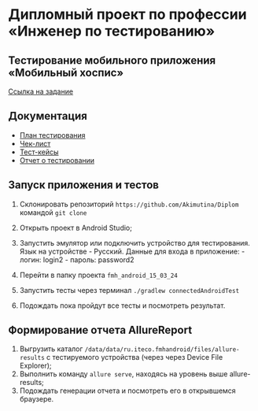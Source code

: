 # **Дипломный проект по профессии «Инженер по тестированию»**

## Тестирование мобильного приложения «Мобильный хоспис»

[Ссылка на задание](https://github.com/netology-code/qamid-diplom)

## Документация

- [План тестирования](https://github.com/Akimutina/Diplom/blob/main/Plan.md)
- [Чек-лист](https://docs.google.com/spreadsheets/d/1OAwDrsqCn4B5xmLJqAaRVzK97G0ZbvViy0AA05xb4J0/edit)
- [Тест-кейсы](https://docs.google.com/spreadsheets/d/1_TXiu_SY3QeXfG9pCYebJSdkwSWFoJyMSyRdfcps4Lo/edit#gid=0)
- [Отчет о тестировании]()

## Запуск приложения и тестов

1. Склонировать репозиторий `https://github.com/Akimutina/Diplom` командой `git clone`
2. Открыть проект в Android Studio;
3. Запустить эмулятор или подключить устройство для тестирования. Язык на устройстве - Русский.
   Данные для входа в приложение: - логин: login2 - пароль: password2

4. Перейти в папку проекта `fmh_android_15_03_24`
5. Запустить тесты через терминал `./gradlew connectedAndroidTest`
6. Подождать пока пройдут все тесты и посмотреть результат.

## Формирование отчета AllureReport

1. Выгрузить каталог `/data/data/ru.iteco.fmhandroid/files/allure-results` с тестируемого устройства (через через Device File Explorer);
2. Выполнить команду `allure serve`, находясь на уровень выше allure-results;
3. Подождать генерации отчета и посмотреть его в открывшемся браузере.
